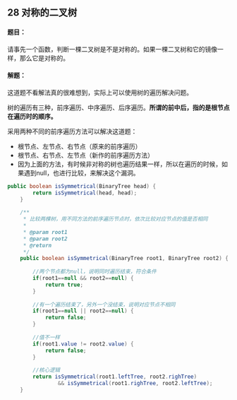 ## 28 对称的二叉树

#### 题目：

请事先一个函数，判断一棵二叉树是不是对称的。如果一棵二叉树和它的镜像一样，那么它是对称的。 

#### 解题：

这道题不看解法真的很难想到，实际上可以使用树的遍历解决问题。

树的遍历有三种，前序遍历、中序遍历、后序遍历。**所谓的前中后，指的是根节点在遍历时的顺序。**



采用两种不同的前序遍历方法可以解决这道题：

- 根节点、左节点、右节点（原来的前序遍历）
- 根节点、右节点、左节点（新作的前序遍历方法）
- 因为上面的方法，有时候非对称的树也遍历结果一样，所以在遍历的时候，如果遇到null，也进行比较，来解决这个漏洞。

```java
public boolean isSymmetrical(BinaryTree head) {
		return isSymmetrical(head, head);
	}
	
	/**
	 * 比较两棵树，用不同方法的前序遍历节点时，依次比较对应节点的值是否相同
	 * 
	 * @param root1
	 * @param root2
	 * @return
	 */
	public boolean isSymmetrical(BinaryTree root1, BinaryTree root2) {
		
		//两个节点都为null，说明同时遍历结束，符合条件
		if(root1==null && root2==null) {
			return true;
		}
		
		//有一个遍历结束了，另外一个没结束，说明对应节点不相同
		if(root1==null || root2==null) {
			return false;
		}
		
		//值不一样
		if(root1.value != root2.value) {
			return false;
		}
		
		//核心逻辑
		return isSymmetrical(root1.leftTree, root2.righTree) 
				&& isSymmetrical(root1.righTree, root2.leftTree);
	}
```



